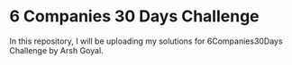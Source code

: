 # 6 Companies 30 Days Challenge

In this repository, I will be uploading my solutions for 6Companies30Days Challenge by Arsh Goyal.

